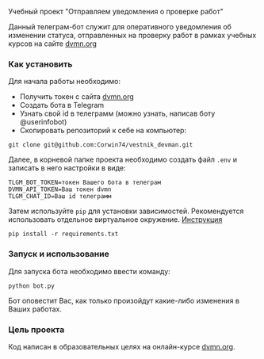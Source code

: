 Учебный проект "Отправляем уведомления о проверке работ"

Данный телеграм-бот служит для оперативного уведомления об изменении статуса, отправленных на проверку работ в рамках учебных курсов на сайте [dvmn.org](https://dvmn.org/)

### Как установить

Для начала работы необходимо:

- Получить токен с сайта [dvmn.org](https://dvmn.org/api/docs/)
- Cоздать бота в Telegram
- Узнать свой id в телеграмм (можно узнать, написав боту @userinfobot)
- Скопировать репозиторий к себе на компьютер:

```
git clone git@github.com:Corwin74/vestnik_devman.git
```

Далее, в корневой папке проекта необходимо создать файл `.env` и записать в него настройки в виде:

```
TLGM_BOT_TOKEN=токен Вашего бота в телеграм
DVMN_API_TOKEN=Ваш токен dvmn
TLGM_CHAT_ID=Ваш id телеграмм
```

Затем используйте `pip` для установки зависимостей. Рекомендуется использовать отдельное виртуальное окружение.
[Инструкция](https://dvmn.org/encyclopedia/pip/pip_virtualenv/)


```
pip install -r requirements.txt
```

### Запуск и использование
Для запуска бота необходимо ввести команду:
```
python bot.py
```
Бот оповестит Вас, как только произойдут какие-либо изменения в Ваших работах.

### Цель проекта

Код написан в образовательных целях на онлайн-курсе [dvmn.org](https://dvmn.org/).
